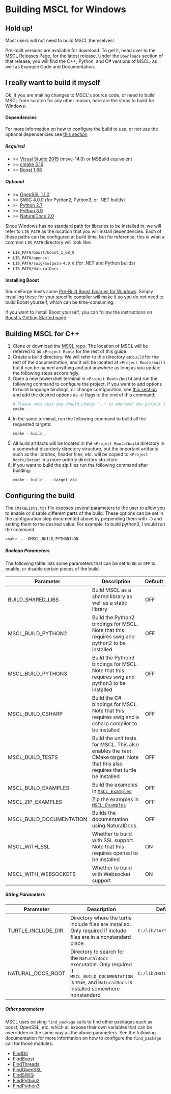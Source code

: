 # **Building MSCL for Windows**

## Hold up!

Most users will not need to build MSCL themselves!

Pre-built versions are available for download. To get it, head over to the
[MSCL Releases Page](https://github.com/LORD-MicroStrain/MSCL/releases), for the latest release.
Under the `Downloads` section of that release, you will find the C++, Python, and C# versions of MSCL,
as well as Example Code and Documentation.

## I really want to build it myself

Ok, if you are making changes to MSCL's source code, or need to build MSCL from scratch for any other reason,
here are the steps to build for Windows:

#### Dependencies

For more information on how to configure the build to use, or not use the optional dependencies see [this section](#configuring-the-build)

##### Required

- \>= [Visual Studio 2015](https://visualstudio.microsoft.com/downloads/) (msvc-14.0) or MSBuild equivalent
- \>= [cmake 3.16](https://cmake.org/download/)
- \>= [Boost 1.68](https://www.boost.org/users/download/)

##### Optional

- \>= [OpenSSL 1.1.0](https://www.npcglib.org/~stathis/blog/precompiled-openssl/)
- \>= [SWIG 4.0.0](https://swig.org/download.html) (for Python2, Python3, or .NET builds)
- \>= [Python 2.7](https://www.python.org/downloads/)
- \>= [Python 3.9](https://www.python.org/downloads/)
- \>= [NaturalDocs 2.0](https://www.naturaldocs.org/)

Since Windows has no standard path for libraries to be installed in,
we will refer to `LIB_PATH` as the location that you will install dependencies.
Each of these paths can be configured at build time, but for reference,
this is what a common `LIB_PATH` directory will look like:

- `LIB_PATH/boost/boost_1_68_0`
- `LIB_PATH/openssl`
- `LIB_PATH/swig/swigwin-4.0.0` (for .NET and Python builds)
- `LIB_PATH/NaturalDocs`

#### Installing Boost

SourceForge hosts some [Pre-Built Boost binaries for Windows](https://sourceforge.net/projects/boost/files/boost-binaries/).
Simply installing these for your specific compiler will make it so you do not need to build Boost yourself, which can be time-consuming.

If you want to install Boost yourself, you can follow the instructions on
[Boost's Getting Started page](https://www.boost.org/doc/libs/1_79_0/more/getting_started/windows.html).

## Building MSCL for C++

1. Clone or download the [MSCL repo](https://github.com/LORD-MicroStrain/MSCL). The location of MSCL will be referred to as `<Project Root>` for the
   rest of this guide.
2. Create a build directory. We will refer to this directory as `build` for the rest of the documentation, and it will be located at
   `<Project Root>/build` but it can be named anything and put anywhere as long as you update the following steps accordingly.
3. Open a new powershell terminal in `<Project Root>/build` and run the following command to configure the project. If you want to add options to build
   language bindings, or change configuration, see [this section](#configuring-the-build) and add the desired options as `-D` flags to the end of this
   command:
    ```powershell
    # Please note that you should change ".." to wherever the project is located if you did not put the "build" directory directly in <Project Root>
    cmake ..
    ```
4. In the same terminal, run the following command to build all the requested targets:
    ```powershell
    cmake --build .
    ```
5. All build artifacts will be located in the `<Project Root>/build` directory in a somewhat disorderly directory structure, but the important
   artifacts such as the libraries, header files, etc. will be copied to `<Project Root>/Output` in a more orderly directory structure
6. If you want to build the zip files run the following command after building:
    ```powershell
    cmake --build . --target zip
    ```

## Configuring the build

The [`CMakeLists.txt`](../CMakeLists.txt) file exposes several parameters to the user to allow you to enable or disable different parts of the build.
These options can be set in the configuration step documented above by prepending them with `-D` and setting them to the desired value.
For example, to build python3, I would run the command:

```powershell
cmake .. -DMSCL_BUILD_PYTHON3=ON
```

##### Boolean Parameters

The following table lists some parameters that can be set to `ON` or `OFF` to enable, or disable certain pieces of the build

| Parameter                | Description                                                                                                                     | Default |
|--------------------------|---------------------------------------------------------------------------------------------------------------------------------| ------- |
| BUILD_SHARED_LIBS        | Build MSCL as a shared library as well as a static library                                                                      | OFF     |
| MSCL_BUILD_PYTHON2       | Build the Python2 bindings for MSCL. Note that this requires swig and python2 to be installed                                   | OFF     |
| MSCL_BUILD_PYTHON3       | Build the Python3 bindings for MSCL. Note that this requires swig and python3 to be installed                                   | OFF     |
| MSCL_BUILD_CSHARP        | Build the C# bindings for MSCL. Note that this requires swig and a csharp compiler to be installed                              | OFF     |
| MSCL_BUILD_TESTS         | Build the unit tests for MSCL. This also enables the `test` CMake target. Note that this also requires that turtle be installed | OFF     |
| MSCL_BUILD_EXAMPLES      | Build the examples in [`MSCL_Examples`](../MSCL_Examples/)                                                                      | OFF     |
| MSCL_ZIP_EXAMPLES        | Zip the examples in [`MSCL_Examples`](../MSCL_Examples/)                                                                        | OFF     |
| MSCL_BUILD_DOCUMENTATION | Builds the documentation using NaturalDocs.                                                                                     | OFF     |
| MSCL_WITH_SSL            | Whether to build with SSL support. Note that this requires openssl to be installed                                              | ON      |
| MSCL_WITH_WEBSOCKETS     | Whether to build with Websocket support                                                                                         | ON      |

##### String Parameters

| Parameter          | Description                                                                                                                                                        | Default                 |
| ------------------ | ------------------------------------------------------------------------------------------------------------------------------------------------------------------ | ----------------------- |
| TURTLE_INCLUDE_DIR | Directory where the turtle include files are installed. Only required if include files are in a nonstandard place.                                                 | `C:/lib/turtle/include` |
| NATURAL_DOCS_ROOT  | Directory to search for the `NaturalDocs` executable. Only required if `MSCL_BUILD_DOCUMENTATION` is true, and `NaturalDocs` is installed somewhere nonstandard         | `C:/lib/NaturalDocs`    |

##### Other parameters

MSCL uses existing `find_package` calls to find other packages such as boost, OpenSSL, etc.
which all expose their own variables that can be overridden in the same way as the above parameters.
See the following documentation for more information on how to configure the `find_package` call for those modules:

* [FindGit](https://cmake.org/cmake/help/latest/module/FindGit.html)
* [FindBoost](https://cmake.org/cmake/help/latest/module/FindBoost.html)
* [FindThreads](https://cmake.org/cmake/help/latest/module/FindThreads.html)
* [FindOpenSSL](https://cmake.org/cmake/help/latest/module/FindOpenSSL.html)
* [FindSWIG](https://cmake.org/cmake/help/latest/module/FindSWIG.html)
* [FindPython2](https://cmake.org/cmake/help/latest/module/FindPython2.html)
* [FindPython3](https://cmake.org/cmake/help/latest/module/FindPython3.html)
